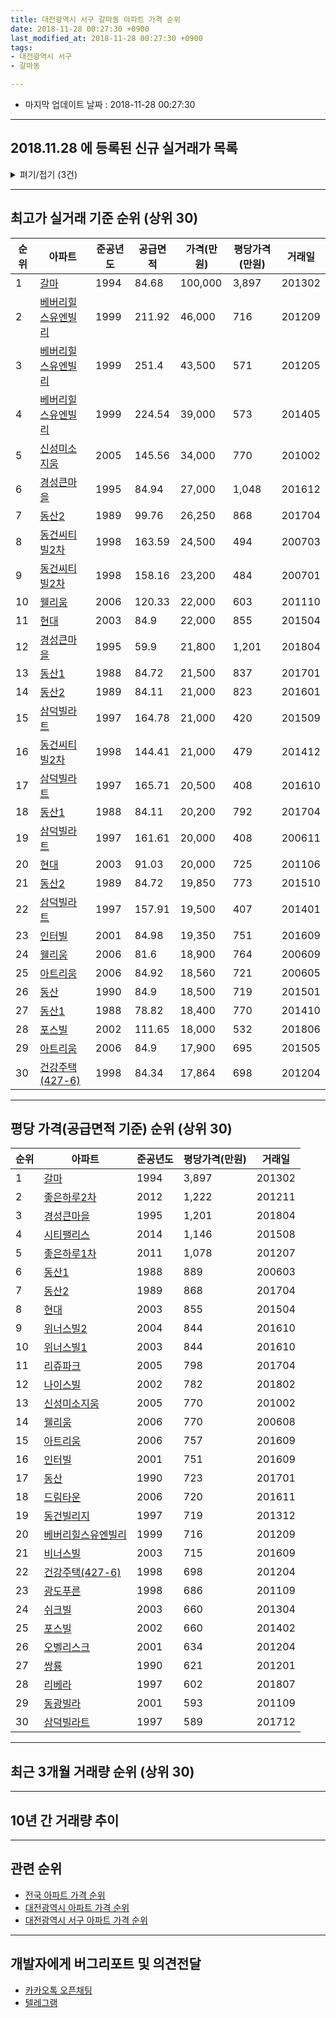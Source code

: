```yaml
---
title: 대전광역시 서구 갈마동 아파트 가격 순위
date: 2018-11-28 00:27:30 +0900
last_modified_at: 2018-11-28 00:27:30 +0900
tags:
- 대전광역시 서구
- 갈마동

---
```


* 마지막 업데이트 날짜 : 2018-11-28 00:27:30

---

## 2018.11.28 에 등록된 신규 실거래가 목록

<details>
<summary>펴기/접기 (3건)</summary>
<div markdown="1">

|아파트|준공년도|공급면적|가격(만원)|평당가격(만원)|거래일|
|---|---|---|---|---|---|
|[갈마](https://search.naver.com/search.naver?query=%EB%8C%80%EC%A0%84%EA%B4%91%EC%97%AD%EC%8B%9C+%EC%84%9C%EA%B5%AC+%EA%B0%88%EB%A7%88%EB%8F%99+%EA%B0%88%EB%A7%88)|1994|63.02|13,600|712|<span style="color:red">201811</span>|
|[경성큰마을](https://search.naver.com/search.naver?query=%EB%8C%80%EC%A0%84%EA%B4%91%EC%97%AD%EC%8B%9C+%EC%84%9C%EA%B5%AC+%EA%B0%88%EB%A7%88%EB%8F%99+%EA%B2%BD%EC%84%B1%ED%81%B0%EB%A7%88%EC%9D%84)|1995|59.9|19,250|1,060|<span style="color:red">201810</span>|
|[갈마](https://search.naver.com/search.naver?query=%EB%8C%80%EC%A0%84%EA%B4%91%EC%97%AD%EC%8B%9C+%EC%84%9C%EA%B5%AC+%EA%B0%88%EB%A7%88%EB%8F%99+%EA%B0%88%EB%A7%88)|1994|84.68|17,900|697|<span style="color:red">201810</span>|


</div>
</details>

---

## 최고가 실거래 기준 순위 (상위 30)


|순위|아파트|준공년도|공급면적|가격(만원)|평당가격(만원)|거래일|
|---|---|---|---|---|---|---|
|1|[갈마](https://search.naver.com/search.naver?query=%EB%8C%80%EC%A0%84%EA%B4%91%EC%97%AD%EC%8B%9C+%EC%84%9C%EA%B5%AC+%EA%B0%88%EB%A7%88%EB%8F%99+%EA%B0%88%EB%A7%88)|1994|84.68|100,000|3,897|201302|
|2|[베버리힐스유엔빌리](https://search.naver.com/search.naver?query=%EB%8C%80%EC%A0%84%EA%B4%91%EC%97%AD%EC%8B%9C+%EC%84%9C%EA%B5%AC+%EA%B0%88%EB%A7%88%EB%8F%99+%EB%B2%A0%EB%B2%84%EB%A6%AC%ED%9E%90%EC%8A%A4%EC%9C%A0%EC%97%94%EB%B9%8C%EB%A6%AC)|1999|211.92|46,000|716|201209|
|3|[베버리힐스유엔빌리](https://search.naver.com/search.naver?query=%EB%8C%80%EC%A0%84%EA%B4%91%EC%97%AD%EC%8B%9C+%EC%84%9C%EA%B5%AC+%EA%B0%88%EB%A7%88%EB%8F%99+%EB%B2%A0%EB%B2%84%EB%A6%AC%ED%9E%90%EC%8A%A4%EC%9C%A0%EC%97%94%EB%B9%8C%EB%A6%AC)|1999|251.4|43,500|571|201205|
|4|[베버리힐스유엔빌리](https://search.naver.com/search.naver?query=%EB%8C%80%EC%A0%84%EA%B4%91%EC%97%AD%EC%8B%9C+%EC%84%9C%EA%B5%AC+%EA%B0%88%EB%A7%88%EB%8F%99+%EB%B2%A0%EB%B2%84%EB%A6%AC%ED%9E%90%EC%8A%A4%EC%9C%A0%EC%97%94%EB%B9%8C%EB%A6%AC)|1999|224.54|39,000|573|201405|
|5|[신성미소지움](https://search.naver.com/search.naver?query=%EB%8C%80%EC%A0%84%EA%B4%91%EC%97%AD%EC%8B%9C+%EC%84%9C%EA%B5%AC+%EA%B0%88%EB%A7%88%EB%8F%99+%EC%8B%A0%EC%84%B1%EB%AF%B8%EC%86%8C%EC%A7%80%EC%9B%80)|2005|145.56|34,000|770|201002|
|6|[경성큰마을](https://search.naver.com/search.naver?query=%EB%8C%80%EC%A0%84%EA%B4%91%EC%97%AD%EC%8B%9C+%EC%84%9C%EA%B5%AC+%EA%B0%88%EB%A7%88%EB%8F%99+%EA%B2%BD%EC%84%B1%ED%81%B0%EB%A7%88%EC%9D%84)|1995|84.94|27,000|1,048|201612|
|7|[동산2](https://search.naver.com/search.naver?query=%EB%8C%80%EC%A0%84%EA%B4%91%EC%97%AD%EC%8B%9C+%EC%84%9C%EA%B5%AC+%EA%B0%88%EB%A7%88%EB%8F%99+%EB%8F%99%EC%82%B02)|1989|99.76|26,250|868|201704|
|8|[동건씨티빌2차](https://search.naver.com/search.naver?query=%EB%8C%80%EC%A0%84%EA%B4%91%EC%97%AD%EC%8B%9C+%EC%84%9C%EA%B5%AC+%EA%B0%88%EB%A7%88%EB%8F%99+%EB%8F%99%EA%B1%B4%EC%94%A8%ED%8B%B0%EB%B9%8C2%EC%B0%A8)|1998|163.59|24,500|494|200703|
|9|[동건씨티빌2차](https://search.naver.com/search.naver?query=%EB%8C%80%EC%A0%84%EA%B4%91%EC%97%AD%EC%8B%9C+%EC%84%9C%EA%B5%AC+%EA%B0%88%EB%A7%88%EB%8F%99+%EB%8F%99%EA%B1%B4%EC%94%A8%ED%8B%B0%EB%B9%8C2%EC%B0%A8)|1998|158.16|23,200|484|200701|
|10|[웰리움](https://search.naver.com/search.naver?query=%EB%8C%80%EC%A0%84%EA%B4%91%EC%97%AD%EC%8B%9C+%EC%84%9C%EA%B5%AC+%EA%B0%88%EB%A7%88%EB%8F%99+%EC%9B%B0%EB%A6%AC%EC%9B%80)|2006|120.33|22,000|603|201110|
|11|[현대](https://search.naver.com/search.naver?query=%EB%8C%80%EC%A0%84%EA%B4%91%EC%97%AD%EC%8B%9C+%EC%84%9C%EA%B5%AC+%EA%B0%88%EB%A7%88%EB%8F%99+%ED%98%84%EB%8C%80)|2003|84.9|22,000|855|201504|
|12|[경성큰마을](https://search.naver.com/search.naver?query=%EB%8C%80%EC%A0%84%EA%B4%91%EC%97%AD%EC%8B%9C+%EC%84%9C%EA%B5%AC+%EA%B0%88%EB%A7%88%EB%8F%99+%EA%B2%BD%EC%84%B1%ED%81%B0%EB%A7%88%EC%9D%84)|1995|59.9|21,800|1,201|201804|
|13|[동산1](https://search.naver.com/search.naver?query=%EB%8C%80%EC%A0%84%EA%B4%91%EC%97%AD%EC%8B%9C+%EC%84%9C%EA%B5%AC+%EA%B0%88%EB%A7%88%EB%8F%99+%EB%8F%99%EC%82%B01)|1988|84.72|21,500|837|201701|
|14|[동산2](https://search.naver.com/search.naver?query=%EB%8C%80%EC%A0%84%EA%B4%91%EC%97%AD%EC%8B%9C+%EC%84%9C%EA%B5%AC+%EA%B0%88%EB%A7%88%EB%8F%99+%EB%8F%99%EC%82%B02)|1989|84.11|21,000|823|201601|
|15|[삼덕빌라트](https://search.naver.com/search.naver?query=%EB%8C%80%EC%A0%84%EA%B4%91%EC%97%AD%EC%8B%9C+%EC%84%9C%EA%B5%AC+%EA%B0%88%EB%A7%88%EB%8F%99+%EC%82%BC%EB%8D%95%EB%B9%8C%EB%9D%BC%ED%8A%B8)|1997|164.78|21,000|420|201509|
|16|[동건씨티빌2차](https://search.naver.com/search.naver?query=%EB%8C%80%EC%A0%84%EA%B4%91%EC%97%AD%EC%8B%9C+%EC%84%9C%EA%B5%AC+%EA%B0%88%EB%A7%88%EB%8F%99+%EB%8F%99%EA%B1%B4%EC%94%A8%ED%8B%B0%EB%B9%8C2%EC%B0%A8)|1998|144.41|21,000|479|201412|
|17|[삼덕빌라트](https://search.naver.com/search.naver?query=%EB%8C%80%EC%A0%84%EA%B4%91%EC%97%AD%EC%8B%9C+%EC%84%9C%EA%B5%AC+%EA%B0%88%EB%A7%88%EB%8F%99+%EC%82%BC%EB%8D%95%EB%B9%8C%EB%9D%BC%ED%8A%B8)|1997|165.71|20,500|408|201610|
|18|[동산1](https://search.naver.com/search.naver?query=%EB%8C%80%EC%A0%84%EA%B4%91%EC%97%AD%EC%8B%9C+%EC%84%9C%EA%B5%AC+%EA%B0%88%EB%A7%88%EB%8F%99+%EB%8F%99%EC%82%B01)|1988|84.11|20,200|792|201704|
|19|[삼덕빌라트](https://search.naver.com/search.naver?query=%EB%8C%80%EC%A0%84%EA%B4%91%EC%97%AD%EC%8B%9C+%EC%84%9C%EA%B5%AC+%EA%B0%88%EB%A7%88%EB%8F%99+%EC%82%BC%EB%8D%95%EB%B9%8C%EB%9D%BC%ED%8A%B8)|1997|161.61|20,000|408|200611|
|20|[현대](https://search.naver.com/search.naver?query=%EB%8C%80%EC%A0%84%EA%B4%91%EC%97%AD%EC%8B%9C+%EC%84%9C%EA%B5%AC+%EA%B0%88%EB%A7%88%EB%8F%99+%ED%98%84%EB%8C%80)|2003|91.03|20,000|725|201106|
|21|[동산2](https://search.naver.com/search.naver?query=%EB%8C%80%EC%A0%84%EA%B4%91%EC%97%AD%EC%8B%9C+%EC%84%9C%EA%B5%AC+%EA%B0%88%EB%A7%88%EB%8F%99+%EB%8F%99%EC%82%B02)|1989|84.72|19,850|773|201510|
|22|[삼덕빌라트](https://search.naver.com/search.naver?query=%EB%8C%80%EC%A0%84%EA%B4%91%EC%97%AD%EC%8B%9C+%EC%84%9C%EA%B5%AC+%EA%B0%88%EB%A7%88%EB%8F%99+%EC%82%BC%EB%8D%95%EB%B9%8C%EB%9D%BC%ED%8A%B8)|1997|157.91|19,500|407|201401|
|23|[인터빌](https://search.naver.com/search.naver?query=%EB%8C%80%EC%A0%84%EA%B4%91%EC%97%AD%EC%8B%9C+%EC%84%9C%EA%B5%AC+%EA%B0%88%EB%A7%88%EB%8F%99+%EC%9D%B8%ED%84%B0%EB%B9%8C)|2001|84.98|19,350|751|201609|
|24|[웰리움](https://search.naver.com/search.naver?query=%EB%8C%80%EC%A0%84%EA%B4%91%EC%97%AD%EC%8B%9C+%EC%84%9C%EA%B5%AC+%EA%B0%88%EB%A7%88%EB%8F%99+%EC%9B%B0%EB%A6%AC%EC%9B%80)|2006|81.6|18,900|764|200609|
|25|[아트리움](https://search.naver.com/search.naver?query=%EB%8C%80%EC%A0%84%EA%B4%91%EC%97%AD%EC%8B%9C+%EC%84%9C%EA%B5%AC+%EA%B0%88%EB%A7%88%EB%8F%99+%EC%95%84%ED%8A%B8%EB%A6%AC%EC%9B%80)|2006|84.92|18,560|721|200605|
|26|[동산](https://search.naver.com/search.naver?query=%EB%8C%80%EC%A0%84%EA%B4%91%EC%97%AD%EC%8B%9C+%EC%84%9C%EA%B5%AC+%EA%B0%88%EB%A7%88%EB%8F%99+%EB%8F%99%EC%82%B0)|1990|84.9|18,500|719|201501|
|27|[동산1](https://search.naver.com/search.naver?query=%EB%8C%80%EC%A0%84%EA%B4%91%EC%97%AD%EC%8B%9C+%EC%84%9C%EA%B5%AC+%EA%B0%88%EB%A7%88%EB%8F%99+%EB%8F%99%EC%82%B01)|1988|78.82|18,400|770|201410|
|28|[포스빌](https://search.naver.com/search.naver?query=%EB%8C%80%EC%A0%84%EA%B4%91%EC%97%AD%EC%8B%9C+%EC%84%9C%EA%B5%AC+%EA%B0%88%EB%A7%88%EB%8F%99+%ED%8F%AC%EC%8A%A4%EB%B9%8C)|2002|111.65|18,000|532|201806|
|29|[아트리움](https://search.naver.com/search.naver?query=%EB%8C%80%EC%A0%84%EA%B4%91%EC%97%AD%EC%8B%9C+%EC%84%9C%EA%B5%AC+%EA%B0%88%EB%A7%88%EB%8F%99+%EC%95%84%ED%8A%B8%EB%A6%AC%EC%9B%80)|2006|84.9|17,900|695|201505|
|30|[건강주택(427-6)](https://search.naver.com/search.naver?query=%EB%8C%80%EC%A0%84%EA%B4%91%EC%97%AD%EC%8B%9C+%EC%84%9C%EA%B5%AC+%EA%B0%88%EB%A7%88%EB%8F%99+%EA%B1%B4%EA%B0%95%EC%A3%BC%ED%83%9D%28427-6%29)|1998|84.34|17,864|698|201204|


---

## 평당 가격(공급면적 기준) 순위 (상위 30)


|순위|아파트|준공년도|평당가격(만원)|거래일|
|---|---|---|---|---|
|1|[갈마](https://search.naver.com/search.naver?query=%EB%8C%80%EC%A0%84%EA%B4%91%EC%97%AD%EC%8B%9C+%EC%84%9C%EA%B5%AC+%EA%B0%88%EB%A7%88%EB%8F%99+%EA%B0%88%EB%A7%88)|1994|3,897|201302|
|2|[좋은하루2차](https://search.naver.com/search.naver?query=%EB%8C%80%EC%A0%84%EA%B4%91%EC%97%AD%EC%8B%9C+%EC%84%9C%EA%B5%AC+%EA%B0%88%EB%A7%88%EB%8F%99+%EC%A2%8B%EC%9D%80%ED%95%98%EB%A3%A82%EC%B0%A8)|2012|1,222|201211|
|3|[경성큰마을](https://search.naver.com/search.naver?query=%EB%8C%80%EC%A0%84%EA%B4%91%EC%97%AD%EC%8B%9C+%EC%84%9C%EA%B5%AC+%EA%B0%88%EB%A7%88%EB%8F%99+%EA%B2%BD%EC%84%B1%ED%81%B0%EB%A7%88%EC%9D%84)|1995|1,201|201804|
|4|[시티팰리스](https://search.naver.com/search.naver?query=%EB%8C%80%EC%A0%84%EA%B4%91%EC%97%AD%EC%8B%9C+%EC%84%9C%EA%B5%AC+%EA%B0%88%EB%A7%88%EB%8F%99+%EC%8B%9C%ED%8B%B0%ED%8C%B0%EB%A6%AC%EC%8A%A4)|2014|1,146|201508|
|5|[좋은하루1차](https://search.naver.com/search.naver?query=%EB%8C%80%EC%A0%84%EA%B4%91%EC%97%AD%EC%8B%9C+%EC%84%9C%EA%B5%AC+%EA%B0%88%EB%A7%88%EB%8F%99+%EC%A2%8B%EC%9D%80%ED%95%98%EB%A3%A81%EC%B0%A8)|2011|1,078|201207|
|6|[동산1](https://search.naver.com/search.naver?query=%EB%8C%80%EC%A0%84%EA%B4%91%EC%97%AD%EC%8B%9C+%EC%84%9C%EA%B5%AC+%EA%B0%88%EB%A7%88%EB%8F%99+%EB%8F%99%EC%82%B01)|1988|889|200603|
|7|[동산2](https://search.naver.com/search.naver?query=%EB%8C%80%EC%A0%84%EA%B4%91%EC%97%AD%EC%8B%9C+%EC%84%9C%EA%B5%AC+%EA%B0%88%EB%A7%88%EB%8F%99+%EB%8F%99%EC%82%B02)|1989|868|201704|
|8|[현대](https://search.naver.com/search.naver?query=%EB%8C%80%EC%A0%84%EA%B4%91%EC%97%AD%EC%8B%9C+%EC%84%9C%EA%B5%AC+%EA%B0%88%EB%A7%88%EB%8F%99+%ED%98%84%EB%8C%80)|2003|855|201504|
|9|[위너스빌2](https://search.naver.com/search.naver?query=%EB%8C%80%EC%A0%84%EA%B4%91%EC%97%AD%EC%8B%9C+%EC%84%9C%EA%B5%AC+%EA%B0%88%EB%A7%88%EB%8F%99+%EC%9C%84%EB%84%88%EC%8A%A4%EB%B9%8C2)|2004|844|201610|
|10|[위너스빌1](https://search.naver.com/search.naver?query=%EB%8C%80%EC%A0%84%EA%B4%91%EC%97%AD%EC%8B%9C+%EC%84%9C%EA%B5%AC+%EA%B0%88%EB%A7%88%EB%8F%99+%EC%9C%84%EB%84%88%EC%8A%A4%EB%B9%8C1)|2003|844|201610|
|11|[리쥬파크](https://search.naver.com/search.naver?query=%EB%8C%80%EC%A0%84%EA%B4%91%EC%97%AD%EC%8B%9C+%EC%84%9C%EA%B5%AC+%EA%B0%88%EB%A7%88%EB%8F%99+%EB%A6%AC%EC%A5%AC%ED%8C%8C%ED%81%AC)|2005|798|201704|
|12|[나이스빌](https://search.naver.com/search.naver?query=%EB%8C%80%EC%A0%84%EA%B4%91%EC%97%AD%EC%8B%9C+%EC%84%9C%EA%B5%AC+%EA%B0%88%EB%A7%88%EB%8F%99+%EB%82%98%EC%9D%B4%EC%8A%A4%EB%B9%8C)|2002|782|201802|
|13|[신성미소지움](https://search.naver.com/search.naver?query=%EB%8C%80%EC%A0%84%EA%B4%91%EC%97%AD%EC%8B%9C+%EC%84%9C%EA%B5%AC+%EA%B0%88%EB%A7%88%EB%8F%99+%EC%8B%A0%EC%84%B1%EB%AF%B8%EC%86%8C%EC%A7%80%EC%9B%80)|2005|770|201002|
|14|[웰리움](https://search.naver.com/search.naver?query=%EB%8C%80%EC%A0%84%EA%B4%91%EC%97%AD%EC%8B%9C+%EC%84%9C%EA%B5%AC+%EA%B0%88%EB%A7%88%EB%8F%99+%EC%9B%B0%EB%A6%AC%EC%9B%80)|2006|770|200608|
|15|[아트리움](https://search.naver.com/search.naver?query=%EB%8C%80%EC%A0%84%EA%B4%91%EC%97%AD%EC%8B%9C+%EC%84%9C%EA%B5%AC+%EA%B0%88%EB%A7%88%EB%8F%99+%EC%95%84%ED%8A%B8%EB%A6%AC%EC%9B%80)|2006|757|201609|
|16|[인터빌](https://search.naver.com/search.naver?query=%EB%8C%80%EC%A0%84%EA%B4%91%EC%97%AD%EC%8B%9C+%EC%84%9C%EA%B5%AC+%EA%B0%88%EB%A7%88%EB%8F%99+%EC%9D%B8%ED%84%B0%EB%B9%8C)|2001|751|201609|
|17|[동산](https://search.naver.com/search.naver?query=%EB%8C%80%EC%A0%84%EA%B4%91%EC%97%AD%EC%8B%9C+%EC%84%9C%EA%B5%AC+%EA%B0%88%EB%A7%88%EB%8F%99+%EB%8F%99%EC%82%B0)|1990|723|201701|
|18|[드림타운](https://search.naver.com/search.naver?query=%EB%8C%80%EC%A0%84%EA%B4%91%EC%97%AD%EC%8B%9C+%EC%84%9C%EA%B5%AC+%EA%B0%88%EB%A7%88%EB%8F%99+%EB%93%9C%EB%A6%BC%ED%83%80%EC%9A%B4)|2006|720|201611|
|19|[동건빌리지](https://search.naver.com/search.naver?query=%EB%8C%80%EC%A0%84%EA%B4%91%EC%97%AD%EC%8B%9C+%EC%84%9C%EA%B5%AC+%EA%B0%88%EB%A7%88%EB%8F%99+%EB%8F%99%EA%B1%B4%EB%B9%8C%EB%A6%AC%EC%A7%80)|1997|719|201312|
|20|[베버리힐스유엔빌리](https://search.naver.com/search.naver?query=%EB%8C%80%EC%A0%84%EA%B4%91%EC%97%AD%EC%8B%9C+%EC%84%9C%EA%B5%AC+%EA%B0%88%EB%A7%88%EB%8F%99+%EB%B2%A0%EB%B2%84%EB%A6%AC%ED%9E%90%EC%8A%A4%EC%9C%A0%EC%97%94%EB%B9%8C%EB%A6%AC)|1999|716|201209|
|21|[비너스빌](https://search.naver.com/search.naver?query=%EB%8C%80%EC%A0%84%EA%B4%91%EC%97%AD%EC%8B%9C+%EC%84%9C%EA%B5%AC+%EA%B0%88%EB%A7%88%EB%8F%99+%EB%B9%84%EB%84%88%EC%8A%A4%EB%B9%8C)|2003|715|201609|
|22|[건강주택(427-6)](https://search.naver.com/search.naver?query=%EB%8C%80%EC%A0%84%EA%B4%91%EC%97%AD%EC%8B%9C+%EC%84%9C%EA%B5%AC+%EA%B0%88%EB%A7%88%EB%8F%99+%EA%B1%B4%EA%B0%95%EC%A3%BC%ED%83%9D%28427-6%29)|1998|698|201204|
|23|[광도푸른](https://search.naver.com/search.naver?query=%EB%8C%80%EC%A0%84%EA%B4%91%EC%97%AD%EC%8B%9C+%EC%84%9C%EA%B5%AC+%EA%B0%88%EB%A7%88%EB%8F%99+%EA%B4%91%EB%8F%84%ED%91%B8%EB%A5%B8)|1998|686|201109|
|24|[쉬크빌](https://search.naver.com/search.naver?query=%EB%8C%80%EC%A0%84%EA%B4%91%EC%97%AD%EC%8B%9C+%EC%84%9C%EA%B5%AC+%EA%B0%88%EB%A7%88%EB%8F%99+%EC%89%AC%ED%81%AC%EB%B9%8C)|2003|660|201304|
|25|[포스빌](https://search.naver.com/search.naver?query=%EB%8C%80%EC%A0%84%EA%B4%91%EC%97%AD%EC%8B%9C+%EC%84%9C%EA%B5%AC+%EA%B0%88%EB%A7%88%EB%8F%99+%ED%8F%AC%EC%8A%A4%EB%B9%8C)|2002|660|201402|
|26|[오벨리스크](https://search.naver.com/search.naver?query=%EB%8C%80%EC%A0%84%EA%B4%91%EC%97%AD%EC%8B%9C+%EC%84%9C%EA%B5%AC+%EA%B0%88%EB%A7%88%EB%8F%99+%EC%98%A4%EB%B2%A8%EB%A6%AC%EC%8A%A4%ED%81%AC)|2001|634|201204|
|27|[쌍룡](https://search.naver.com/search.naver?query=%EB%8C%80%EC%A0%84%EA%B4%91%EC%97%AD%EC%8B%9C+%EC%84%9C%EA%B5%AC+%EA%B0%88%EB%A7%88%EB%8F%99+%EC%8C%8D%EB%A3%A1)|1990|621|201201|
|28|[리베라](https://search.naver.com/search.naver?query=%EB%8C%80%EC%A0%84%EA%B4%91%EC%97%AD%EC%8B%9C+%EC%84%9C%EA%B5%AC+%EA%B0%88%EB%A7%88%EB%8F%99+%EB%A6%AC%EB%B2%A0%EB%9D%BC)|1997|602|201807|
|29|[동광빌라](https://search.naver.com/search.naver?query=%EB%8C%80%EC%A0%84%EA%B4%91%EC%97%AD%EC%8B%9C+%EC%84%9C%EA%B5%AC+%EA%B0%88%EB%A7%88%EB%8F%99+%EB%8F%99%EA%B4%91%EB%B9%8C%EB%9D%BC)|2001|593|201109|
|30|[삼덕빌라트](https://search.naver.com/search.naver?query=%EB%8C%80%EC%A0%84%EA%B4%91%EC%97%AD%EC%8B%9C+%EC%84%9C%EA%B5%AC+%EA%B0%88%EB%A7%88%EB%8F%99+%EC%82%BC%EB%8D%95%EB%B9%8C%EB%9D%BC%ED%8A%B8)|1997|589|201712|


---

## 최근 3개월 거래량 순위 (상위 30)


<div style="width:100%;">
    <canvas id="deal_count_ranking" height="250"></canvas>
</div>


<script>
new Chart(document.getElementById("deal_count_ranking"), {
    type: 'horizontalBar',
    data: {
        labels: ['경성큰마을', '갈마', '광도푸른', '포스빌', '동산1', '동산2', '쌍룡', '신성미소지움', '동산', '오벨리스크', '아트리움', '동건씨티빌2차', '나이스빌', '동건빌리지', '위너스빌1', '(296-1)', '좋은하루2차'],
        datasets: [{
            label: '실거래 수',
            data: [40, 23, 6, 6, 5, 4, 1, 1, 1, 1, 1, 1, 1, 1, 1, 1, 1],
            borderColor: "rgba(255, 0, 128, 1)",
            backgroundColor: "rgba(255, 0, 128, 0.5)",
            fill: false,
        }]
    },
    options: {
        responsive: true,
        title: {
            display: true,
            text: '최근 3개월 거래량 순위'
        },
        tooltips: {
            mode: 'index',
            intersect: false,
            callbacks: {
                title: function(tooltipItems, data) {
                    return "실거래 수:";
                },
                label: function(tooltipItem, data) {
                    return data.labels[tooltipItem.index] + ": " + tooltipItem.xLabel;
                }
            }
        },
        hover: {
            mode: 'nearest',
            intersect: true
        },
        scales: {
            xAxes: [{
                display: true,
                scaleLabel: {
                    display: true,
                    labelString: '실거래 수'
                },
                ticks: {
                    suggestedMin: 0,
                }
            }],
            yAxes: [{
                display: true,
                ticks: {
                    autoSkip: false,
                    callback: function(value, index, values) {
                        if (value.length > 15)
                            return value.substr(0, 13) + "...";
                        else
                            return value;
                    }
                },
                scaleLabel: {
                    display: false,
                }
            }]
        }
    }
});

</script>


---

## 10년 간 거래량 추이


<div style="width:100%;">
    <canvas id="deal_progress" height="250"></canvas>
</div>

<script>
new Chart(document.getElementById("deal_progress"), {
    type: 'line',
    data: {
        labels: ['200811','200812','200901','200902','200903','200904','200905','200906','200907','200908','200909','200910','200911','200912','201001','201002','201003','201004','201005','201006','201007','201008','201009','201010','201011','201012','201101','201102','201103','201104','201105','201106','201107','201108','201109','201110','201111','201112','201201','201202','201203','201204','201205','201206','201207','201208','201209','201210','201211','201212','201301','201302','201303','201304','201305','201306','201307','201308','201309','201310','201311','201312','201401','201402','201403','201404','201405','201406','201407','201408','201409','201410','201411','201412','201501','201502','201503','201504','201505','201506','201507','201508','201509','201510','201511','201512','201601','201602','201603','201604','201605','201606','201607','201608','201609','201610','201611','201612','201701','201702','201703','201704','201705','201706','201707','201708','201709','201710','201711','201712','201801','201802','201803','201804','201805','201806','201807','201808','201809','201810','201811'],
        datasets: [{
            label: '실거래 수',
            pointRadius: 1,
            data: [25, 30, 30, 40, 49, 54, 49, 58, 55, 75, 76, 46, 44, 55, 87, 65, 63, 47, 44, 48, 45, 55, 45, 86, 55, 73, 61, 48, 45, 53, 45, 53, 42, 42, 42, 40, 19, 23, 22, 40, 32, 28, 27, 23, 33, 20, 33, 37, 33, 26, 40, 41, 38, 47, 47, 50, 36, 37, 47, 55, 49, 31, 64, 53, 53, 46, 41, 33, 39, 46, 64, 47, 44, 45, 44, 36, 58, 61, 40, 24, 37, 47, 33, 57, 42, 42, 31, 34, 57, 38, 40, 45, 40, 44, 52, 67, 46, 32, 35, 45, 46, 50, 38, 40, 38, 17, 40, 37, 40, 28, 28, 42, 40, 23, 29, 34, 21, 32, 34, 43, 18],
            borderColor: "rgba(255, 201, 14, 1)",
            backgroundColor: "rgba(255, 201, 14, 0.5)",
            fill: true,
        }]
    },
    options: {
        responsive: true,
        title: {
            display: true,
            text: '10년간 거래량 추이'
        },
        tooltips: {
            mode: 'index',
            intersect: false,
        },
        hover: {
            mode: 'nearest',
            intersect: true
        },
        scales: {
            xAxes: [{
                display: true,
                scaleLabel: {
                    display: true,
                    labelString: '년/월'
                }
            }],
            yAxes: [{
                display: true,
                ticks: {
                    suggestedMin: 0,
                },
                scaleLabel: {
                    display: true,
                    labelString: '실거래 수'
                }
            }]
        }
    }
});

</script>


---

## 관련 순위

- [전국 아파트 가격 순위](https://inasie.github.io/apt-ranking/전국)
- [대전광역시 아파트 가격 순위](https://inasie.github.io/apt-ranking/대전광역시)
- [대전광역시 서구 아파트 가격 순위](https://inasie.github.io/apt-ranking/대전광역시-서구)


---

## 개발자에게 버그리포트 및 의견전달

- [카카오톡 오픈채팅](https://open.kakao.com/o/gLJUAP4)
- [텔레그램](https://t.me/inasie)

